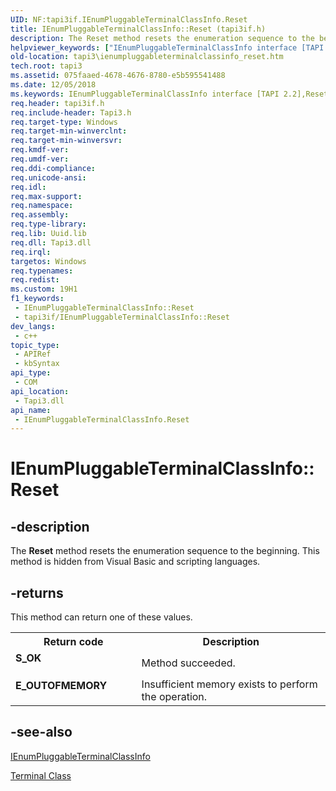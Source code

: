 ```yaml
---
UID: NF:tapi3if.IEnumPluggableTerminalClassInfo.Reset
title: IEnumPluggableTerminalClassInfo::Reset (tapi3if.h)
description: The Reset method resets the enumeration sequence to the beginning. This method is hidden from Visual Basic and scripting languages.
helpviewer_keywords: ["IEnumPluggableTerminalClassInfo interface [TAPI 2.2]","Reset method","IEnumPluggableTerminalClassInfo.Reset","IEnumPluggableTerminalClassInfo::Reset","Reset","Reset method [TAPI 2.2]","Reset method [TAPI 2.2]","IEnumPluggableTerminalClassInfo interface","_tapi3_ienumpluggableterminalclassinfo_reset","tapi3.ienumpluggableterminalclassinfo_reset","tapi3if/IEnumPluggableTerminalClassInfo::Reset"]
old-location: tapi3\ienumpluggableterminalclassinfo_reset.htm
tech.root: tapi3
ms.assetid: 075faaed-4678-4676-8780-e5b595541488
ms.date: 12/05/2018
ms.keywords: IEnumPluggableTerminalClassInfo interface [TAPI 2.2],Reset method, IEnumPluggableTerminalClassInfo.Reset, IEnumPluggableTerminalClassInfo::Reset, Reset, Reset method [TAPI 2.2], Reset method [TAPI 2.2],IEnumPluggableTerminalClassInfo interface, _tapi3_ienumpluggableterminalclassinfo_reset, tapi3.ienumpluggableterminalclassinfo_reset, tapi3if/IEnumPluggableTerminalClassInfo::Reset
req.header: tapi3if.h
req.include-header: Tapi3.h
req.target-type: Windows
req.target-min-winverclnt: 
req.target-min-winversvr: 
req.kmdf-ver: 
req.umdf-ver: 
req.ddi-compliance: 
req.unicode-ansi: 
req.idl: 
req.max-support: 
req.namespace: 
req.assembly: 
req.type-library: 
req.lib: Uuid.lib
req.dll: Tapi3.dll
req.irql: 
targetos: Windows
req.typenames: 
req.redist: 
ms.custom: 19H1
f1_keywords:
 - IEnumPluggableTerminalClassInfo::Reset
 - tapi3if/IEnumPluggableTerminalClassInfo::Reset
dev_langs:
 - c++
topic_type:
 - APIRef
 - kbSyntax
api_type:
 - COM
api_location:
 - Tapi3.dll
api_name:
 - IEnumPluggableTerminalClassInfo.Reset
---
```


# IEnumPluggableTerminalClassInfo::Reset


## -description

The 
<b>Reset</b> method resets the enumeration sequence to the beginning. This method is hidden from Visual Basic and scripting languages.



## -returns

This method can return one of these values.

<table>
<tr>
<th>Return code</th>
<th>Description</th>
</tr>
<tr>
<td width="40%">
<dl>
<dt><b>S_OK</b></dt>
</dl>
</td>
<td width="60%">
Method succeeded.

</td>
</tr>
<tr>
<td width="40%">
<dl>
<dt><b>E_OUTOFMEMORY</b></dt>
</dl>
</td>
<td width="60%">
Insufficient memory exists to perform the operation.

</td>
</tr>
</table>

## -see-also

<a href="/windows/desktop/api/tapi3if/nn-tapi3if-ienumpluggableterminalclassinfo">IEnumPluggableTerminalClassInfo</a>



<a href="/windows/desktop/Tapi/terminal-class">Terminal Class</a>
